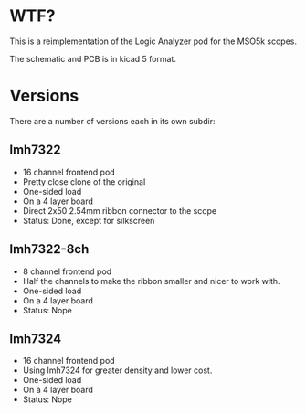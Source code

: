 # WTF?

This is a reimplementation of the Logic Analyzer pod for the MSO5k scopes.

The schematic and PCB is in kicad 5 format.


# Versions


There are a number of versions each in its own subdir:

## lmh7322
* 16 channel frontend pod
* Pretty close clone of the original
* One-sided load
* On a 4 layer board
* Direct 2x50 2.54mm ribbon connector to the scope
* Status: Done, except for silkscreen

## lmh7322-8ch
* 8 channel frontend pod
* Half the channels to make the ribbon smaller and nicer to work with.
* One-sided load
* On a 4 layer board
* Status: Nope

## lmh7324
* 16 channel frontend pod
* Using lmh7324 for greater density and lower cost.
* One-sided load
* On a 4 layer board
* Status: Nope




